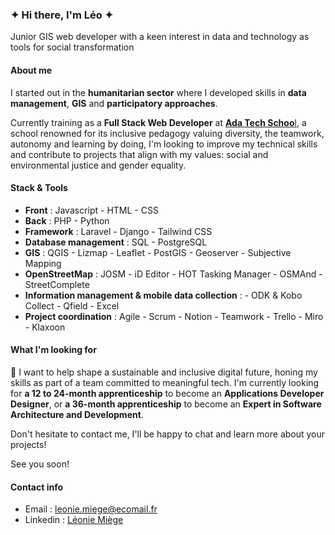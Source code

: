 ### ✦ Hi there, I'm Léo ✦

Junior GIS web developer with a keen interest in data and technology as tools for social transformation 

#### About me

I started out in the **humanitarian sector** where I developed skills in **data management**, **GIS** and **participatory approaches**.  

Currently training as a **Full Stack Web Developer** at [**Ada Tech Schoo**l](https://adatechschool.fr/), a school renowned for its inclusive pedagogy valuing diversity, the teamwork, autonomy and learning by doing, I'm looking to improve my technical skills and contribute to projects that align with my values: social and environmental justice and gender equality.  

#### Stack & Tools
* **Front** : Javascript - HTML - CSS  
* **Back** : PHP - Python  
* **Framework** : Laravel - Django - Tailwind CSS  
* **Database management** : SQL - PostgreSQL  
* **GIS** : QGIS - Lizmap - Leaflet - PostGIS - Geoserver - Subjective Mapping  
* **OpenStreetMap** : JOSM - iD Editor - HOT Tasking Manager - OSMAnd - StreetComplete  
* **Information management & mobile data collection** : - ODK & Kobo Collect - Qfield - Excel  
* **Project coordination** : Agile - Scrum - Notion - Teamwork - Trello - Miro - Klaxoon  

#### What I'm looking for
💬 I want to help shape a sustainable and inclusive digital future, honing my skills as part of a team committed to meaningful tech. I'm currently looking for **a 12 to 24-month apprenticeship** to become an **Applications Developer Designer**, or **a 36-month apprenticeship** to become an **Expert in Software Architecture and Development**.  

Don't hesitate to contact me, I'll be happy to chat and learn more about your projects!  

See you soon!  

#### Contact info

* Email : [leonie.miege@ecomail.fr](mailto:leonie.miege@ecomail.fr)
* Linkedin : [Léonie Miège](https://www.linkedin.com/in/leonie-miege-webdev-for-social-impact/)
